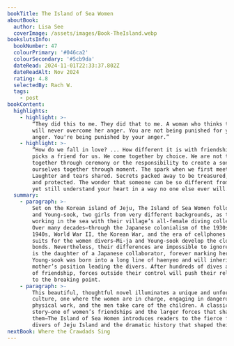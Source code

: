 ```yaml
---
bookTitle: The Island of Sea Women
aboutBook:
  author: Lisa See
  coverImage: /assets/images/Book-TheIsland.webp
bookslutsInfo:
  bookNumber: 47
  colourPrimary: '#046ca2'
  colourSecondary: '#5cb9da'
  dateRead: 2024-11-01T22:33:37.802Z
  dateReadAlt: Nov 2024
  rating: 4.8
  selectedBy: Rach W.
  tags:
    - post
bookContent:
  highlights:
    - highlight: >-
        “They did this to me. They did that to me. A woman who thinks that way
        will never overcome her anger. You are not being punished for your
        anger. You're being punished by your anger.”
    - highlight: >-
        “How do we fall in love? ... How different it is with friendship. No one
        picks a friend for us. We come together by choice. We are not tied
        together through ceremony or the responsibility to create a son. We tie
        ourselves together through moment. The spark when we first meet.
        Laughter and tears shared. Secrets packed away to be treasured, hoarded,
        and protected. The wonder that someone can be so different from you and
        yet still understand your heart in a way no one else ever will.”
  summary:
    - paragraph: >-
        Set on the Korean island of Jeju, The Island of Sea Women follows Mi-ja
        and Young-sook, two girls from very different backgrounds, as they begin
        working in the sea with their village’s all-female diving collective.
        Over many decades—through the Japanese colonialism of the 1930s and
        1940s, World War II, the Korean War, and the era of cellphones and wet
        suits for the women divers—Mi-ja and Young-sook develop the closest of
        bonds. Nevertheless, their differences are impossible to ignore: Mi-ja
        is the daughter of a Japanese collaborator, forever marking her, and
        Young-sook was born into a long line of haenyeo and will inherit her
        mother’s position leading the divers. After hundreds of dives and years
        of friendship, forces outside their control will push their relationship
        to the breaking point.
    - paragraph: >-
        This beautiful, thoughtful novel illuminates a unique and unforgettable
        culture, one where the women are in charge, engaging in dangerous
        physical work, and the men take care of the children. A classic Lisa See
        story—one of women’s friendships and the larger forces that shape
        them—The Island of Sea Women introduces readers to the fierce female
        divers of Jeju Island and the dramatic history that shaped their lives.
nextBook: Where the Crawdads Sing
---
```


